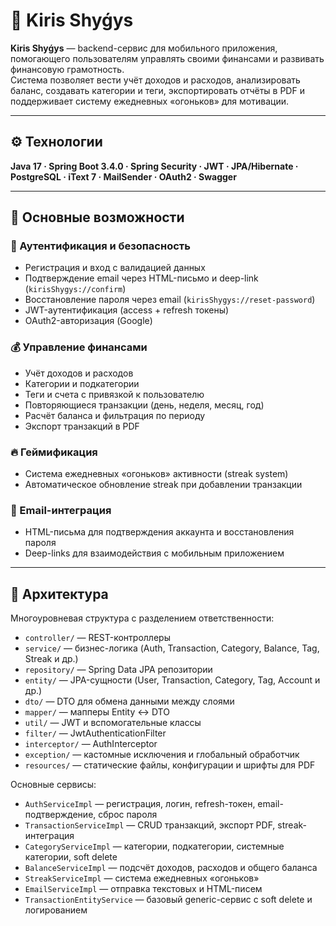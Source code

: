 # 💸 Kiris Shyǵys

**Kiris Shyǵys** — backend-сервис для мобильного приложения, помогающего пользователям управлять своими финансами и развивать финансовую грамотность.  
Система позволяет вести учёт доходов и расходов, анализировать баланс, создавать категории и теги, экспортировать отчёты в PDF и поддерживает систему ежедневных «огоньков» для мотивации.

---

## ⚙️ Технологии
**Java 17 · Spring Boot 3.4.0 · Spring Security · JWT · JPA/Hibernate · PostgreSQL · iText 7 · MailSender · OAuth2 · Swagger**

---

## 🔑 Основные возможности

### 🔐 Аутентификация и безопасность
- Регистрация и вход с валидацией данных
- Подтверждение email через HTML-письмо и deep-link (`kirisShygys://confirm`)
- Восстановление пароля через email (`kirisShygys://reset-password`)
- JWT-аутентификация (access + refresh токены)
- OAuth2-авторизация (Google)

### 💰 Управление финансами
- Учёт доходов и расходов
- Категории и подкатегории
- Теги и счета с привязкой к пользователю
- Повторяющиеся транзакции (день, неделя, месяц, год)
- Расчёт баланса и фильтрация по периоду
- Экспорт транзакций в PDF

### 🔥 Геймификация
- Система ежедневных «огоньков» активности (streak system)
- Автоматическое обновление streak при добавлении транзакции

### 📨 Email-интеграция
- HTML-письма для подтверждения аккаунта и восстановления пароля
- Deep-links для взаимодействия с мобильным приложением

---

## 🧩 Архитектура

Многоуровневая структура с разделением ответственности:

- `controller/` — REST-контроллеры
- `service/` — бизнес-логика (Auth, Transaction, Category, Balance, Tag, Streak и др.)
- `repository/` — Spring Data JPA репозитории
- `entity/` — JPA-сущности (User, Transaction, Category, Tag, Account и др.)
- `dto/` — DTO для обмена данными между слоями
- `mapper/` — мапперы Entity ↔ DTO
- `util/` — JWT и вспомогательные классы
- `filter/` — JwtAuthenticationFilter
- `interceptor/` — AuthInterceptor
- `exception/` — кастомные исключения и глобальный обработчик
- `resources/` — статические файлы, конфигурации и шрифты для PDF


Основные сервисы:
- `AuthServiceImpl` — регистрация, логин, refresh-токен, email-подтверждение, сброс пароля
- `TransactionServiceImpl` — CRUD транзакций, экспорт PDF, streak-интеграция
- `CategoryServiceImpl` — категории, подкатегории, системные категории, soft delete
- `BalanceServiceImpl` — подсчёт доходов, расходов и общего баланса
- `StreakServiceImpl` — система ежедневных «огоньков»
- `EmailServiceImpl` — отправка текстовых и HTML-писем
- `TransactionEntityService` — базовый generic-сервис с soft delete и логированием